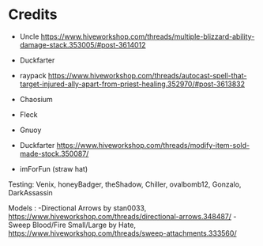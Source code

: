 # Credits

- Uncle
    https://www.hiveworkshop.com/threads/multiple-blizzard-ability-damage-stack.353005/#post-3614012
- Duckfarter
- raypack
    https://www.hiveworkshop.com/threads/autocast-spell-that-target-injured-ally-apart-from-priest-healing.352970/#post-3613832
- Chaosium
- Fleck
- Gnuoy
- Duckfarter
    https://www.hiveworkshop.com/threads/modify-item-sold-made-stock.350087/

- imForFun (straw hat)

Testing:
Venix, honeyBadger, theShadow, Chiller, ovalbomb12, Gonzalo, DarkAssassin

Models :
-Directional Arrows by stan0033, https://www.hiveworkshop.com/threads/directional-arrows.348487/
-Sweep Blood/Fire Small/Large by Hate, https://www.hiveworkshop.com/threads/sweep-attachments.333560/
